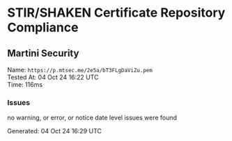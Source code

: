 # STIR/SHAKEN Certificate Repository Compliance

## Martini Security

Name: `https://p.mtsec.me/2e5a/bT3FLgDaViZu.pem`\
Tested At: 04 Oct 24 16:22 UTC\
Time: 116ms

### Issues

no warning, or error, or notice date level issues were found

Generated: 04 Oct 24 16:29 UTC